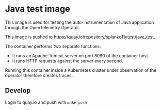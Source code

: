 # Java test image

This image is used for testing the auto-instrumentation of Java application through the OpenTelemetry Operator.

This image is pushed to https://quay.io/repository/splunko11ytest/java_test.

The container performs two separate functions:
* It runs an Apache Tomcat server on port 8080 of the container host.
* It runs HTTP requests against the server every second.

Running this container inside a Kubernetes cluster under observation of the operator therefore creates traces.

## Develop

Login to quay.io and push with `make push`
